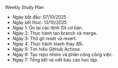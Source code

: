  Weekly Study Plan
- Ngày bắt đầu: 07/10/2025
- Ngày kết thúc: 13/10/2025
- Ngày 1: Ôn lại các lệnh Git cơ bản.
- Ngày 2: Thực hành tạo branch và merge.
- Ngày 3: Thử git reset và revert.
- Ngày 4: Thực hành stash thay đổi.
- Ngày 5: Tìm hiểu GitHub Actions.
- Ngày 6: Tạo repo nhóm và phân công công việc.
- Ngày 7: Tổng kết và viết báo cáo học tập.
